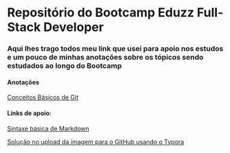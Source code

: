 # Repositório do Bootcamp Eduzz Full-Stack Developer

### Aqui lhes trago todos meu link que usei para apoio nos estudos e um pouco de minhas anotações sobre os tópicos sendo estudados ao longo do Bootcamp

#### Anotações

[Conceitos Básicos de Git](https://github.com/caiooncoding/dio-desafio-github/blob/main/About_Git/About_Git.md)

#### Links de apoio:

[Sintaxe básica de Markdown](https://www.markdownguide.org/basic-syntax/)

[Solução no upload da imagem para o GitHub usando o Typora](https://support.typora.io/Upload-Image/)











